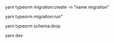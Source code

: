 <!-- ตอนสร่้าง Migration -->

yarn typeorm migration:create -n "name migration"

<!-- ตอนใช้ Migration Migration -->

yarn typeorm migration:run"

<!-- ตอน Drop Schema  -->

yarn typeorm schema:drop

<!-- Run API -->

yarn dev
